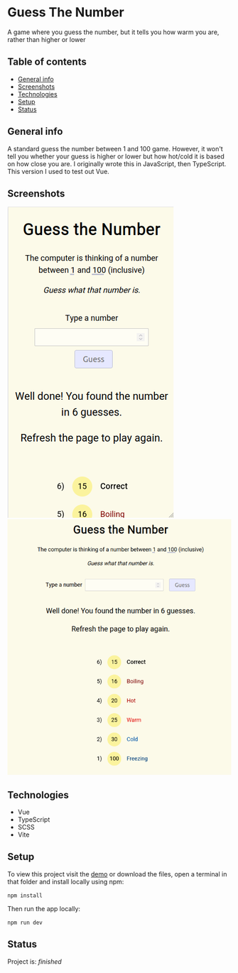 # Guess The Number

A game where you guess the number, but it tells you how warm you are, rather than higher or lower

## Table of contents

- [General info](#general-info)
- [Screenshots](#screenshots)
- [Technologies](#technologies)
- [Setup](#setup)
- [Status](#status)

## General info

A standard guess the number between 1 and 100 game. However, it won't tell you whether your guess is higher or lower but how hot/cold it is based on how close you are. I originally wrote this in JavaScript, then TypeScript. This version I used to test out Vue.

## Screenshots

![Screenshot Mobile](screenshot_mobile.png)
![Screenshot Desktop](screenshot_desktop.png)

## Technologies

- Vue
- TypeScript
- SCSS
- Vite

## Setup

To view this project visit the [demo](https://guess-the-number-vue.pages.dev/) or download the files, open a terminal in that folder and install locally using npm:

```
npm install
```

Then run the app locally:

```
npm run dev
```

## Status

Project is: _finished_
